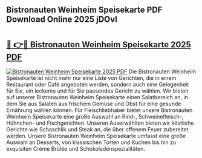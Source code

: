 ## Bistronauten Weinheim Speisekarte PDF Download Online 2025 jDOvl

# <h2><a href="http://gccpko.nevu.top/?p=Bistronauten+Weinheim+Speisekarte">🔗 👉🔴 Bistronauten Weinheim Speisekarte 2025 PDF</a></h2>

[![Bistronauten Weinheim Speisekarte 2025 PDF](https://i.imgur.com/dBaPXMq.png)](http://gccpko.nevu.top/?p=Bistronauten+Weinheim+Speisekarte)
Die Bistronauten Weinheim Speisekarte ist nicht mehr nur eine Liste von Gerichten, die in einem Restaurant oder Café angeboten werden, sondern auch eine Gelegenheit für Sie, ein leckeres und für Sie passendes Gericht zu wählen. Wir bieten auf unserer Bistronauten Weinheim Speisekarte einen Salatbereich an, in dem Sie aus Salaten aus frischem Gemüse und Obst für eine gesunde Ernährung wählen können. Für Fleischliebhaber bietet unsere Bistronauten Weinheim Speisekarte eine große Auswahl an Rind-, Schweinefleisch-, Hühnchen- und Fischgerichten. Unseren Auserwählten bieten wir köstliche Gerichte wie Schaschlik und Steak an, die über offenem Feuer zubereitet werden. Unsere Bistronauten Weinheim Speisekarte umfasst eine große Auswahl an Desserts, von klassischen Torten und Kuchen bis hin zu exquisiten Crème Brûlée und Schokoladenspezialitäten.
